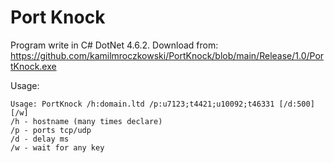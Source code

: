 # Port Knock
Program write in C# DotNet 4.6.2. Download from:
https://github.com/kamilmroczkowski/PortKnock/blob/main/Release/1.0/PortKnock.exe

Usage:
```
Usage: PortKnock /h:domain.ltd /p:u7123;t4421;u10092;t46331 [/d:500] [/w]
/h - hostname (many times declare)
/p - ports tcp/udp
/d - delay ms
/w - wait for any key
```
